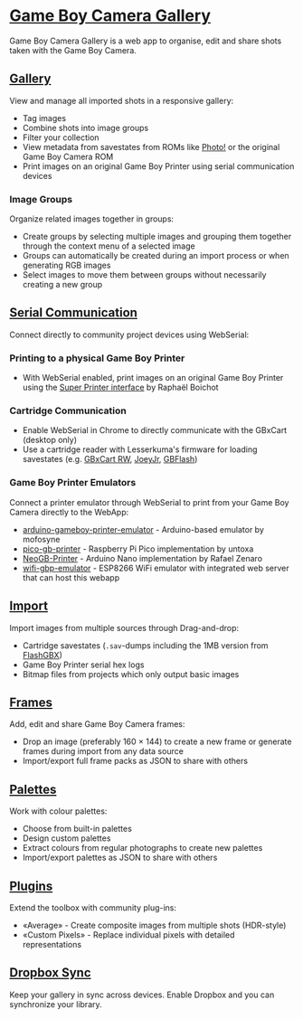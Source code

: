 # [Game Boy Camera Gallery](https://github.com/HerrZatacke/gb-printer-web)

Game Boy Camera Gallery is a web app to organise, edit and share shots taken with the Game Boy Camera.

## [Gallery](/gallery)
View and manage all imported shots in a responsive gallery:
- Tag images
- Combine shots into image groups
- Filter your collection
- View metadata from savestates from ROMs like [Photo!](https://github.com/untoxa/gb-photo) or the original Game Boy Camera ROM
- Print images on an original Game Boy Printer using serial communication devices

### Image Groups
Organize related images together in groups:
- Create groups by selecting multiple images and grouping them together through the context menu of a selected image
- Groups can automatically be created during an import process or when generating RGB images
- Select images to move them between groups without necessarily creating a new group

## [Serial Communication](/webusb)
Connect directly to community project devices using WebSerial:

### Printing to a physical Game Boy Printer
- With WebSerial enabled, print images on an original Game Boy Printer using the [Super Printer interface](https://github.com/Raphael-Boichot/Yet-another-PC-to-Game-Boy-Printer-interface/) by Raphaël Boichot

### Cartridge Communication
- Enable WebSerial in Chrome to directly communicate with the GBxCart (desktop only)
- Use a cartridge reader with Lesserkuma's firmware for loading savestates (e.g. [GBxCart RW](https://www.gbxcart.com/), [JoeyJr](https://bennvenn.myshopify.com/products/usb-gb-c-cart-dumper-the-joey-jr), [GBFlash](https://github.com/simonkwng/GBFlash))

### Game Boy Printer Emulators
Connect a printer emulator through WebSerial to print from your Game Boy Camera directly to the WebApp:
- [arduino-gameboy-printer-emulator](https://github.com/mofosyne/arduino-gameboy-printer-emulator) - Arduino-based emulator by mofosyne
- [pico-gb-printer](https://github.com/untoxa/pico-gb-printer/) - Raspberry Pi Pico implementation by untoxa
- [NeoGB-Printer](https://github.com/zenaror/NeoGB-Printer) - Arduino Nano implementation by Rafael Zenaro
- [wifi-gbp-emulator](https://github.com/HerrZatacke/wifi-gbp-emulator) - ESP8266 WiFi emulator with integrated web server that can host this webapp

## [Import](/import)
Import images from multiple sources through Drag-and-drop:
- Cartridge savestates (`.sav`-dumps including the 1MB version from [FlashGBX](https://github.com/lesserkuma/FlashGBX))
- Game Boy Printer serial hex logs
- Bitmap files from projects which only output basic images

## [Frames](/frames)
Add, edit and share Game Boy Camera frames:
- Drop an image (preferably 160 × 144) to create a new frame or generate frames during import from any data source
- Import/export full frame packs as JSON to share with others

## [Palettes](/palettes)
Work with colour palettes:
- Choose from built-in palettes
- Design custom palettes
- Extract colours from regular photographs to create new palettes
- Import/export palettes as JSON to share with others

## [Plugins](/settings/plugins)
Extend the toolbox with community plug-ins:
- «Average» - Create composite images from multiple shots (HDR-style)
- «Custom Pixels» - Replace individual pixels with detailed representations

## [Dropbox Sync](/settings/dropbox)
Keep your gallery in sync across devices. Enable Dropbox and you can synchronize your library.
